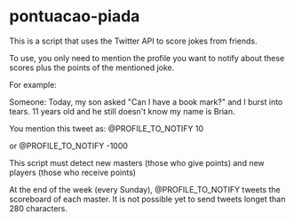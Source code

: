 # pontuacao-piada

This is a script that uses the Twitter API to score jokes from friends.

To use, you only need to mention the profile you want to notify about these scores plus the points of the mentioned joke.

For example:

Someone: Today, my son asked "Can I have a book mark?" and I burst into tears. 11 years old and he still doesn't know my name is Brian.


You mention this tweet as:
\@PROFILE_TO_NOTIFY 10

or
\@PROFILE_TO_NOTIFY -1000

This script must detect new masters (those who give points) and new players (those who receive points)

At the end of the week (every Sunday), \@PROFILE_TO_NOTIFY tweets the scoreboard of each master. It is not possible yet to send tweets longet than 280 characters.
